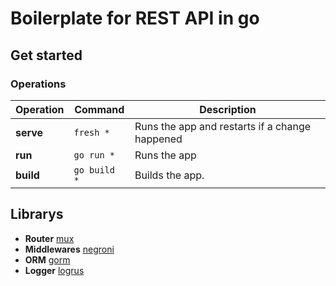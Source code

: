 # Boilerplate for REST API in go

## Get started

### Operations

| Operation | Command      | Description                                    |
| --------- | ------------ | ---------------------------------------------- |
| **serve** | `fresh *`    | Runs the app and restarts if a change happened |
| **run**   | `go run *`   | Runs the app                                   |
| **build** | `go build *` | Builds the app.                                |

## Librarys

- **Router** [mux](http://www.gorillatoolkit.org/pkg/mux)
- **Middlewares** [negroni](https://github.com/urfave/negroni)
- **ORM** [gorm](http://jinzhu.me/gorm/)
- **Logger** [logrus](https://github.com/sirupsen/logrus)
